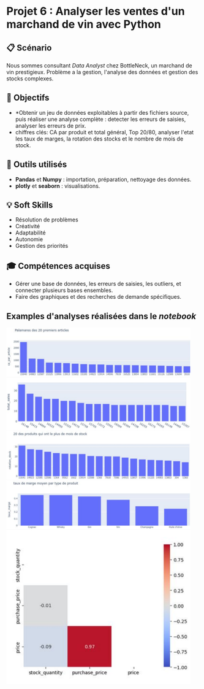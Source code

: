 # Projet 6 : Analyser les ventes d'un marchand de vin avec Python

## &#128203; Scénario
Nous sommes consultant *Data Analyst* chez BottleNeck, un marchand de vin prestigieux. Problème a la gestion, l'analyse des données et gestion des stocks complexes.

## &#127919; Objectifs
* *Obtenir un jeu de données exploitables à partir des fichiers source, puis réaliser une analyse complète : detecter les erreurs de saisies, analyser les erreurs de prix.
* chiffres clés: CA par produit et total général, Top 20/80, analyser l'etat les taux de marges, la rotation des stocks et le nombre de mois de stock.

## &#128295; Outils utilisés
* **Pandas** et **Numpy** : importation, préparation, nettoyage des données.
* **plotly** et **seaborn** :  visualisations.

## 💡 Soft Skills
* Résolution de problèmes
* Créativité
* Adaptabilité
* Autonomie
* Gestion des priorités
   
## &#127891; Compétences acquises
* Gérer une base de données, les erreurs de saisies, les outliers, et connecter plusieurs bases ensembles.
* Faire des graphiques et des recherches de demande spécifiques.

## Examples d'analyses réalisées dans le *notebook*
<img src='./images/output-example-01.png' width=480px />

<img src='./images/output-example-02.png' width=480px />

<img src='./images/output-example-03.png' width=480px />

<img src='./images/output-example-04.png' width=480px />

<img src='./images/output-example-05.png' width=480px />

